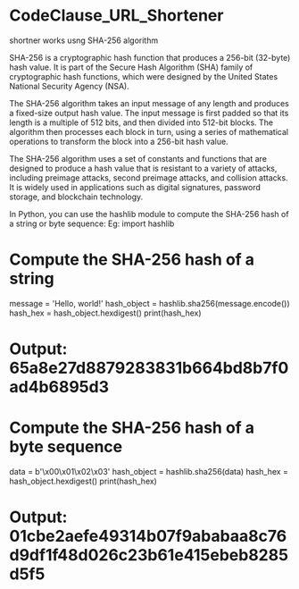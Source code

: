 # CodeClause_URL_Shortener

shortner works usng SHA-256 algorithm

SHA-256 is a cryptographic hash function that produces a 256-bit (32-byte) hash value. It is part of the Secure Hash Algorithm (SHA) family of cryptographic hash functions, which were designed by the United States National Security Agency (NSA).

The SHA-256 algorithm takes an input message of any length and produces a fixed-size output hash value. The input message is first padded so that its length is a multiple of 512 bits, and then divided into 512-bit blocks. The algorithm then processes each block in turn, using a series of mathematical operations to transform the block into a 256-bit hash value.

The SHA-256 algorithm uses a set of constants and functions that are designed to produce a hash value that is resistant to a variety of attacks, including preimage attacks, second preimage attacks, and collision attacks. It is widely used in applications such as digital signatures, password storage, and blockchain technology.

In Python, you can use the hashlib module to compute the SHA-256 hash of a string or byte sequence:
Eg:
import hashlib

# Compute the SHA-256 hash of a string
message = 'Hello, world!'
hash_object = hashlib.sha256(message.encode())
hash_hex = hash_object.hexdigest()
print(hash_hex)
# Output:  65a8e27d8879283831b664bd8b7f0ad4b6895d3

# Compute the SHA-256 hash of a byte sequence
data = b'\x00\x01\x02\x03'
hash_object = hashlib.sha256(data)
hash_hex = hash_object.hexdigest()
print(hash_hex)
# Output:  01cbe2aefe49314b07f9ababaa8c76d9df1f48d026c23b61e415ebeb8285d5f5
